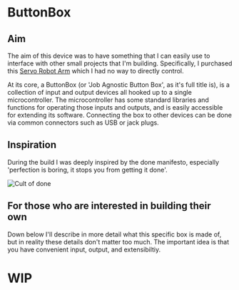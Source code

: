 # ButtonBox

## Aim

The aim of this device was to have something that I can easily use to interface with other small projects that I'm building. Specifically, I purchased this [Servo Robot Arm](https://ls.codetech.nl/shops/346407/files/420569260/otronic-robot-arm-exclusief-servomotors.jpg) which I had no way to directly control. 

At its core, a ButtonBox (or 'Job Agnostic Button Box', as it's full title is), is a collection of input and output devices all hooked up to a single microcontroller. The microcontroller has some standard libraries and functions for operating those inputs and outputs, and is easily accessible for extending its software. Connecting the box to other devices can be done via common connectors such as USB or jack plugs. 

## Inspiration

During the build I was deeply inspired by the done manifesto, especially 'perfection is boring, it stops you from getting it done'.

![Cult of done](https://miro.medium.com/v2/resize:fit:720/format:webp/1*KOVbr0RTE7l60rft2dyclg.png)

## For those who are interested in building their own

Down below I'll describe in more detail what this specific box is made of, but in reality these details don't matter too much. The important idea is that you have convenient input, output, and extensibiltiy.

# WIP
